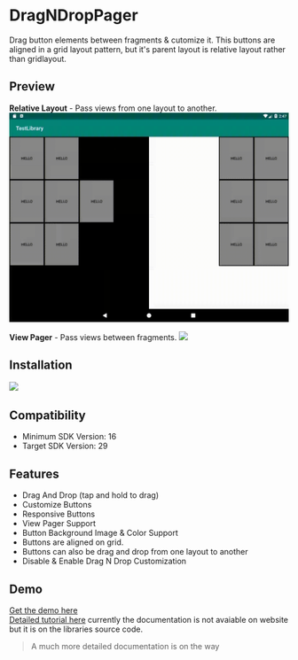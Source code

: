 # DragNDropPager
Drag button elements between fragments & cutomize it. This buttons are aligned in a grid layout pattern, but it's parent layout is relative layout rather than gridlayout.  

## Preview
**Relative Layout** - Pass views from one layout to another.
<img src='https://github.com/noahjames404/mema-activities/blob/master/images/DragNDropPager/rrelative_layout_preview.gif?raw=true'>

**View Pager** - Pass views between fragments.
<img src='https://github.com/noahjames404/mema-activities/blob/master/images/DragNDropPager/rview_pager_preview.gif.gif?raw=true'>

## Installation
[![](https://jitpack.io/v/noahjames404/dragndroppager.svg)](https://jitpack.io/#noahjames404/dragndroppager)

## Compatibility
* Minimum SDK Version: 16
* Target SDK Version: 29

## Features

+ Drag And Drop (tap and hold to drag)
+ Customize Buttons
+ Responsive Buttons
+ View Pager Support
+ Button Background Image & Color Support
+ Buttons are aligned on grid.
+ Buttons can also be drag and drop from one layout to another
+ Disable & Enable Drag N Drop Customization


## Demo
[Get the demo here](https://github.com/noahjames404/DragNDropPagerDemo)<br>
[Detailed tutorial here](http://dndpager.radteam.tech/) currently the documentation is not avaiable on website but it is on the libraries source code.

> A much more detailed documentation is on the way
